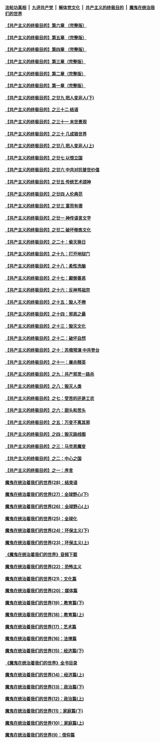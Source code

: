 ####  [法轮功真相](../../../../basic/blob/master/README.md?t=03140252) &nbsp;|&nbsp; [九评共产党](../../../../9ping.md/blob/master/README.md?t=03140252) &nbsp;|&nbsp; [解体党文化](../../../../jtdwh.md/blob/master/README.md?t=03140252)  &nbsp;|&nbsp; [共产主义的终极目的](../../../../gczydzjmd.md/blob/master/README.md?t=03140252) &nbsp;|&nbsp; [魔鬼在统治我们的世界](../../../../mgztzwmdsj.md/blob/master/README.md?t=03140252) 

#### [【共产主义的终极目的】第六章 （完整版）](../pages/nsc422/n11428913.md?t=03140252) 

#### [【共产主义的终极目的】第五章 （完整版）](../pages/nsc422/n11428912.md?t=03140252) 

#### [【共产主义的终极目的】第四章 （完整版）](../pages/nsc422/n11428907.md?t=03140252) 

#### [【共产主义的终极目的】第三章（完整版）](../pages/nsc422/n11428848.md?t=03140252) 

#### [【共产主义的终极目的】第二章（完整版）](../pages/nsc422/n11428831.md?t=03140252) 

#### [【共产主义的终极目的】第一章（完整版）](../pages/nsc422/n11417651.md?t=03140252) 

#### [【共产主义的终极目的】之廿九 把人变非人(下)](../pages/nsc422/n11344140.md?t=03140252) 

#### [【共产主义的终极目的】之三十二 结语](../pages/nsc422/n11360535.md?t=03140252) 

#### [【共产主义的终极目的】之三十一 末世景观](../pages/nsc422/n11351129.md?t=03140252) 

#### [【共产主义的终极目的】之三十 几成狼世界](../pages/nsc422/n11348280.md?t=03140252) 

#### [【共产主义的终极目的】之廿八 把人变非人(上)](../pages/nsc422/n11340492.md?t=03140252) 

#### [【共产主义的终极目的】之廿七 以恨立国](../pages/nsc422/n11336944.md?t=03140252) 

#### [【共产主义的终极目的】之廿六 中共对抗普世价值](../pages/nsc422/n11324785.md?t=03140252) 

#### [【共产主义的终极目的】之廿五 传统艺术颂神](../pages/nsc422/n11296396.md?t=03140252) 

#### [【共产主义的终极目的】之廿四 人伦典范](../pages/nsc422/n11296397.md?t=03140252) 

#### [【共产主义的终极目的】之廿三 富而有德](../pages/nsc422/n11283598.md?t=03140252) 

#### [【共产主义的终极目的】之廿一 神传语言文字](../pages/nsc422/n11263265.md?t=03140252) 

#### [【共产主义的终极目的】之廿二 破坏修炼文化](../pages/nsc422/n11245728.md?t=03140252) 

#### [【共产主义的终极目的】之二十：偷天换日](../pages/nsc422/n11238846.md?t=03140252) 

#### [【共产主义的终极目的】之十九：打开地狱门](../pages/nsc422/n11206376.md?t=03140252) 

#### [【共产主义的终极目的】之十八：柔性洗脑](../pages/nsc422/n11199994.md?t=03140252) 

#### [【共产主义的终极目的】之十七：颠倒善恶](../pages/nsc422/n11179782.md?t=03140252) 

#### [【共产主义的终极目的】之十六：反神骂祖宗](../pages/nsc422/n11166798.md?t=03140252) 

#### [【共产主义的终极目的】之十五：毁人不倦](../pages/nsc422/n11166792.md?t=03140252) 

#### [【共产主义的终极目的】之十四：邪恶之最](../pages/nsc422/n11150249.md?t=03140252) 

#### [【共产主义的终极目的】之十三：毁灭文化](../pages/nsc422/n11135227.md?t=03140252) 

#### [【共产主义的终极目的】之十二：破坏自然](../pages/nsc422/n11135214.md?t=03140252) 

#### [【共产主义的终极目的】之十：苏俄预演 中共登台](../pages/nsc422/n11118424.md?t=03140252) 

#### [【共产主义的终极目的】之十一：屠杀精英](../pages/nsc422/n11118442.md?t=03140252) 

#### [【共产主义的终极目的】之九：共产邪灵一路杀](../pages/nsc422/n11114139.md?t=03140252) 

#### [【共产主义的终极目的】之八：毁灭人类](../pages/nsc422/n11108503.md?t=03140252) 

#### [【共产主义的终极目的】之七：受苦的还是工农](../pages/nsc422/n11101809.md?t=03140252) 

#### [【共产主义的终极目的】之六：甜头和苦头](../pages/nsc422/n11096971.md?t=03140252) 

#### [【共产主义的终极目的】之五：万变不离其邪](../pages/nsc422/n11091285.md?t=03140252) 

#### [【共产主义的终极目的】之四：毁灭路线图](../pages/nsc422/n11086284.md?t=03140252) 

#### [【共产主义的终极目的】之三：马克思魔变](../pages/nsc422/n11061941.md?t=03140252) 

#### [【共产主义的终极目的】之二：中心之国](../pages/nsc422/n11047728.md?t=03140252) 

#### [【共产主义的终极目的】之一：序言](../pages/nsc422/n11086077.md?t=03140252) 

#### [魔鬼在统治着我们的世界(28)：结束语](../pages/nsc422/n10936246.md?t=03140252) 

#### [魔鬼在统治着我们的世界(27)：全球野心(下)](../pages/nsc422/n10928319.md?t=03140252) 

#### [魔鬼在统治着我们的世界(26)：全球野心(上)](../pages/nsc422/n10900318.md?t=03140252) 

#### [魔鬼在统治着我们的世界(25)：全球化](../pages/nsc422/n10788205.md?t=03140252) 

#### [魔鬼在统治着我们的世界(24)：环保主义(下)](../pages/nsc422/n10695307.md?t=03140252) 

#### [魔鬼在统治着我们的世界(23)：环保主义(上)](../pages/nsc422/n10688613.md?t=03140252) 

#### [《魔鬼在统治着我们的世界》音频下载](../pages/nsc422/n10635553.md?t=03140252) 

#### [魔鬼在统治着我们的世界(22)：恐怖主义](../pages/nsc422/n10614727.md?t=03140252) 

#### [魔鬼在统治着我们的世界(21)：文化篇](../pages/nsc422/n10597706.md?t=03140252) 

#### [魔鬼在统治着我们的世界(20)：媒体篇](../pages/nsc422/n10586579.md?t=03140252) 

#### [魔鬼在统治着我们的世界(19)：教育篇(下)](../pages/nsc422/n10564808.md?t=03140252) 

#### [魔鬼在统治着我们的世界(18)：教育篇(上)](../pages/nsc422/n10526970.md?t=03140252) 

#### [魔鬼在统治着我们的世界(17)：艺术篇](../pages/nsc422/n10499093.md?t=03140252) 

#### [魔鬼在统治着我们的世界(16)：法律篇](../pages/nsc422/n10485969.md?t=03140252) 

#### [魔鬼在统治着我们的世界(15)：经济篇(下)](../pages/nsc422/n10469975.md?t=03140252) 

#### [《魔鬼在统治着我们的世界》全书目录](../pages/nsc422/n10464261.md?t=03140252) 

#### [魔鬼在统治着我们的世界(14)：经济篇(上)](../pages/nsc422/n10457370.md?t=03140252) 

#### [魔鬼在统治着我们的世界(13)：政治篇(下)](../pages/nsc422/n10448270.md?t=03140252) 

#### [魔鬼在统治着我们的世界(12)：政治篇(上)](../pages/nsc422/n10444576.md?t=03140252) 

#### [魔鬼在统治着我们的世界(11)：家庭篇(下)](../pages/nsc422/n10440961.md?t=03140252) 

#### [魔鬼在统治着我们的世界(10)：家庭篇(上)](../pages/nsc422/n10435448.md?t=03140252) 

#### [魔鬼在统治着我们的世界(9)：信仰篇](../pages/nsc422/n10432159.md?t=03140252) 

